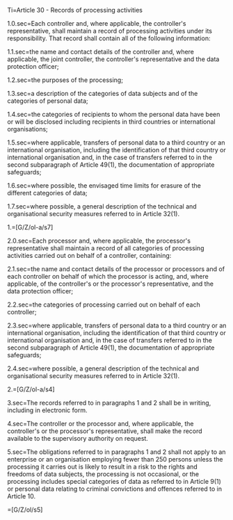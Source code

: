 Ti=Article 30 - Records of processing activities

1.0.sec=Each controller and, where applicable, the controller's representative, shall maintain a record of processing activities under its responsibility. That record shall contain all of the following information:

1.1.sec=the name and contact details of the controller and, where applicable, the joint controller, the controller's representative and the data protection officer;

1.2.sec=the purposes of the processing;

1.3.sec=a description of the categories of data subjects and of the categories of personal data;

1.4.sec=the categories of recipients to whom the personal data have been or will be disclosed including recipients in third countries or international organisations;

1.5.sec=where applicable, transfers of personal data to a third country or an international organisation, including the identification of that third country or international organisation and, in the case of transfers referred to in the second subparagraph of Article 49(1), the documentation of appropriate safeguards;

1.6.sec=where possible, the envisaged time limits for erasure of the different categories of data;

1.7.sec=where possible, a general description of the technical and organisational security measures referred to in Article 32(1).

1.=[G/Z/ol-a/s7]

2.0.sec=Each processor and, where applicable, the processor's representative shall maintain a record of all categories of processing activities carried out on behalf of a controller, containing:

2.1.sec=the name and contact details of the processor or processors and of each controller on behalf of which the processor is acting, and, where applicable, of the controller's or the processor's representative, and the data protection officer;

2.2.sec=the categories of processing carried out on behalf of each controller;

2.3.sec=where applicable, transfers of personal data to a third country or an international organisation, including the identification of that third country or international organisation and, in the case of transfers referred to in the second subparagraph of Article 49(1), the documentation of appropriate safeguards;

2.4.sec=where possible, a general description of the technical and organisational security measures referred to in Article 32(1).

2.=[G/Z/ol-a/s4]

3.sec=The records referred to in paragraphs 1 and 2 shall be in writing, including in electronic form.

4.sec=The controller or the processor and, where applicable, the controller's or the processor's representative, shall make the record available to the supervisory authority on request.

5.sec=The obligations referred to in paragraphs 1 and 2 shall not apply to an enterprise or an organisation employing fewer than 250 persons unless the processing it carries out is likely to result in a risk to the rights and freedoms of data subjects, the processing is not occasional, or the processing includes special categories of data as referred to in Article 9(1) or personal data relating to criminal convictions and offences referred to in Article 10.

=[G/Z/ol/s5]
